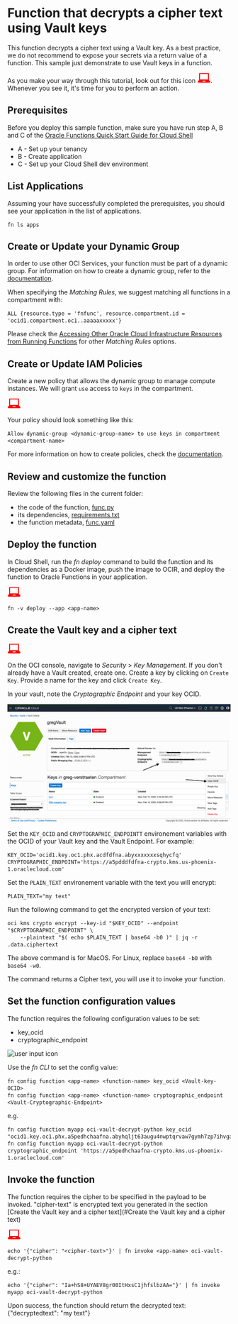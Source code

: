 # Function that decrypts a cipher text using Vault keys
This function decrypts a cipher text using a Vault key. As a best practice, we do not recommend to expose your secrets via a return value of a function. This sample just demonstrate to use Vault keys in a function.

As you make your way through this tutorial, look out for this icon ![user input icon](./images/userinput.png).
Whenever you see it, it's time for you to perform an action.


## Prerequisites
Before you deploy this sample function, make sure you have run step A, B and C of the [Oracle Functions Quick Start Guide for Cloud Shell](https://www.oracle.com/webfolder/technetwork/tutorials/infographics/oci_functions_cloudshell_quickview/functions_quickview_top/functions_quickview/index.html)
* A - Set up your tenancy
* B - Create application
* C - Set up your Cloud Shell dev environment


## List Applications 
Assuming your have successfully completed the prerequisites, you should see your 
application in the list of applications.
```
fn ls apps
```


## Create or Update your Dynamic Group
In order to use other OCI Services, your function must be part of a dynamic group. For information on how to create a dynamic group, refer to the [documentation](https://docs.cloud.oracle.com/iaas/Content/Identity/Tasks/managingdynamicgroups.htm#To).

When specifying the *Matching Rules*, we suggest matching all functions in a compartment with:
```
ALL {resource.type = 'fnfunc', resource.compartment.id = 'ocid1.compartment.oc1..aaaaaxxxxx'}
```
Please check the [Accessing Other Oracle Cloud Infrastructure Resources from Running Functions](https://docs.cloud.oracle.com/en-us/iaas/Content/Functions/Tasks/functionsaccessingociresources.htm) for other *Matching Rules* options.


## Create or Update IAM Policies
Create a new policy that allows the dynamic group to manage compute instances. We will grant `use` access to `keys` in the compartment.

![user input icon](./images/userinput.png)

Your policy should look something like this:
```
Allow dynamic-group <dynamic-group-name> to use keys in compartment <compartment-name>
```

For more information on how to create policies, check the [documentation](https://docs.cloud.oracle.com/iaas/Content/Identity/Concepts/policysyntax.htm).


## Review and customize the function
Review the following files in the current folder:
* the code of the function, [func.py](./func.py)
* its dependencies, [requirements.txt](./requirements.txt)
* the function metadata, [func.yaml](./func.yaml)


## Deploy the function
In Cloud Shell, run the *fn deploy* command to build the function and its dependencies as a Docker image, 
push the image to OCIR, and deploy the function to Oracle Functions in your application.

![user input icon](./images/userinput.png)
```
fn -v deploy --app <app-name>
```


## Create the Vault key and a cipher text
![user input icon](./images/userinput.png)

On the OCI console, navigate to *Security* > *Key Management*. If you don't already have a Vault created, create one. Create a key by clicking on `Create Key`. Provide a name for the key and click `Create Key`. 

In your vault, note the *Cryptographic Endpoint* and your key OCID.

![Cryptographic Endpoint anf Key OCID](./images/vault.png)

Set the `KEY_OCID` and `CRYPTOGRAPHIC_ENDPOINTT` environement variables with the OCID of your Vault key and the Vault Endpoint. For example:
```
KEY_OCID='ocid1.key.oc1.phx.acdfdfna.abyxxxxxxxsqhycfq'
CRYPTOGRAPHIC_ENDPOINT='https://a5pdddfdfna-crypto.kms.us-phoenix-1.oraclecloud.com'
```

Set the `PLAIN_TEXT` environement variable with the text you will encrypt:
```
PLAIN_TEXT="my text"
```
Run the following command to get the encrypted version of your text:
```
oci kms crypto encrypt --key-id "$KEY_OCID" --endpoint "$CRYPTOGRAPHIC_ENDPOINT" \
    --plaintext "$( echo $PLAIN_TEXT | base64 -b0 )" | jq -r .data.ciphertext
```
The above command is for MacOS. For Linux, replace `base64 -b0` with `base64 -w0`.

The command returns a Cipher text, you will use it to invoke your function.


## Set the function configuration values
The function requires the following configuration values to be set:
- key_ocid
- cryptographic_endpoint

![user input icon](../images/userinput.png)

Use the *fn CLI* to set the config value:
```
fn config function <app-name> <function-name> key_ocid <Vault-key-OCID>
fn config function <app-name> <function-name> cryptographic_endpoint <Vault-Cryptographic-Endpoint>
```
e.g.
```
fn config function myapp oci-vault-decrypt-python key_ocid  "ocid1.key.oc1.phx.a5pedhchaafna.abyhqljt63augu4nwptqrvaw7gymh7zp7ihvgayo72pehd3sqhfproiaycfq"
fn config function myapp oci-vault-decrypt-python cryptographic_endpoint 'https://a5pedhchaafna-crypto.kms.us-phoenix-1.oraclecloud.com'
```


## Invoke the function
The function requires the cipher to be specified in the payload to be invoked. "cipher-text" is encrypted text you generated in the section [Create the Vault key and a cipher text](#Create the Vault key and a cipher text)

![user input icon](./images/userinput.png)
```
echo '{"cipher": "<cipher-text>"}' | fn invoke <app-name> oci-vault-decrypt-python
```
e.g.:
```
echo '{"cipher": "Ia+hS8+UYAEV8gr00ItHxsC1jhfslbzAA="}' | fn invoke myapp oci-vault-decrypt-python
```

Upon success, the function should return the decrypted text:
{"decryptedtext": "my text"}